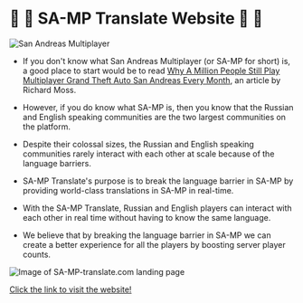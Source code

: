 # 🚀 🎉 SA-MP Translate Website 🚀 🎉

![San Andreas Multiplayer](https://www.sa-mp.com/images/logo.gif)

- If you don't know what San Andreas Multiplayer (or SA-MP for short) is, a good place to start would be to read [Why A Million People Still Play Multiplayer Grand Theft Auto San Andreas Every Month](https://www.rockpapershotgun.com/2016/09/15/why-a-million-people-still-play-multiplayer-grand-theft-auto-san-andreas-every-month/ "Article"), an article by Richard Moss.

- However, if you do know what SA-MP is, then you know that the Russian and English speaking communities are the two largest communities on the platform. 
- Despite their colossal sizes, the Russian and English speaking communities rarely interact with each other at scale because of the language barriers.
- SA-MP Translate's purpose is to break the language barrier in SA-MP by providing world-class translations in SA-MP in real-time.
- With the SA-MP Translate, Russian and English players can interact with each other in real time without having to know the same language.
- We believe that by breaking the language barrier in SA-MP we can create a better experience for all the players by boosting server player counts.

![Image of SA-MP-translate.com landing page](https://imgur.com/HF34z6x.png)

[Click the link to visit the website!](https://sa-mp-translate-dev.myshopify.com/ "SA-MP-Translate's Homepage")

